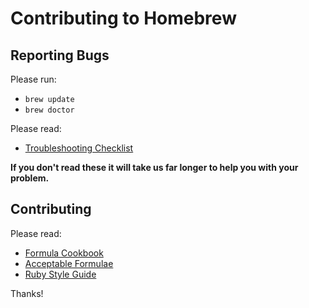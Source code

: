 Contributing to Homebrew
========================

Reporting Bugs
--------------
Please run:

* `brew update`
* `brew doctor`

Please read:

* [Troubleshooting Checklist](https://github.com/Homebrew/homebrew/wiki/troubleshooting)

**If you don't read these it will take us far longer to help you with your problem.**

Contributing
------------
Please read:

* [Formula Cookbook](https://github.com/Homebrew/homebrew/wiki/Formula-Cookbook)
* [Acceptable Formulae](https://github.com/Homebrew/homebrew/wiki/Acceptable-Formulae)
* [Ruby Style Guide](https://github.com/styleguide/ruby)

Thanks!
